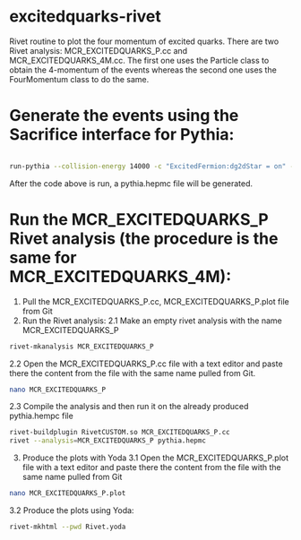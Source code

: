 # excitedquarks-rivet
Rivet routine to plot the four momentum of excited quarks. There are two Rivet analysis: MCR_EXCITEDQUARKS_P.cc and MCR_EXCITEDQUARKS_4M.cc. The first one uses the Particle class to obtain the 4-momentum of the events whereas the second one uses the FourMomentum class to do the same. 

# Generate the events using the Sacrifice interface for Pythia:
```bash

run-pythia --collision-energy 14000 -c "ExcitedFermion:dg2dStar = on" -c "ExcitedFermion:ug2uStar = on" -c "4000001:m0 = 2000" -c "4000002:m0 = 2000" -c "ExcitedFermion:Lambda = 2000" -c "ExcitedFermion:coupF = 1.0" -c "ExcitedFermion:coupFprime = 1.0" -c "ExcitedFermion:coupFcol = 1.0" -c "4000001:mayDecay = on" -c "4000002:mayDecay = on" -c "PhaseSpace:pTHatMin=30" -n 10000

```
  After the code above is run, a pythia.hepmc file will be generated. 

# Run the MCR_EXCITEDQUARKS_P Rivet analysis (the procedure is the same for MCR_EXCITEDQUARKS_4M):
1. Pull the MCR_EXCITEDQUARKS_P.cc, MCR_EXCITEDQUARKS_P.plot file from Git
2. Run the Rivet analysis:
  2.1 Make an empty rivet analysis with the name MCR_EXCITEDQUARKS_P
```bash
rivet-mkanalysis MCR_EXCITEDQUARKS_P
```  
  2.2 Open the MCR_EXCITEDQUARKS_P.cc file with a text editor and paste there the content from the file with the same name pulled from Git.
```bash
nano MCR_EXCITEDQUARKS_P 
```
  2.3 Compile the analysis and then run it on the already produced pythia.hempc file
```bash
rivet-buildplugin RivetCUSTOM.so MCR_EXCITEDQUARKS_P.cc
rivet --analysis=MCR_EXCITEDQUARKS_P pythia.hepmc 
``` 
3. Produce the plots with Yoda
  3.1 Open the MCR_EXCITEDQUARKS_P.plot file with a text editor and paste there the content from the file with the same name pulled from Git
```bash
nano MCR_EXCITEDQUARKS_P.plot
```  
  3.2 Produce the plots using Yoda:
```bash
rivet-mkhtml --pwd Rivet.yoda
```

